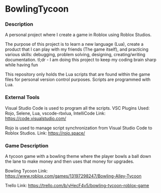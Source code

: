 # BowlingTycoon
### Description
A personal project where I create a game in Roblox using Roblox Studios.

The purpose of this project is to learn a new language (Lua), create a product that I can play with my friends (The game itself), and practicing various skills: debugging, problem solving, designing, creating/writing documentation.
tl;dr - I am doing this project to keep my coding brain sharp while having fun

This repository only holds the Lua scripts that are found within the game files for personal version control purposes.
Scripts are programmed with Lua.

### External Tools
Visual Studio Code is used to program all the scripts.
VSC Plugins Used: Rojo, Selene, Lua, vscode-rbxlua, IntelliCode
Link: https://code.visualstudio.com/

Rojo is used to manage script synchronization from Visual Studio Code to Roblox Studios.
Link: https://rojo.space/

### Game Description
A tycoon game with a bowling theme where the player bowls a ball down the lane to make money and then uses that money for upgrades.

Bowling Tycoon Link:
https://www.roblox.com/games/13197298247/Bowling-Alley-Tycoon

Trello Link:
https://trello.com/b/yHecF4v5/bowling-tycoon-roblox-game